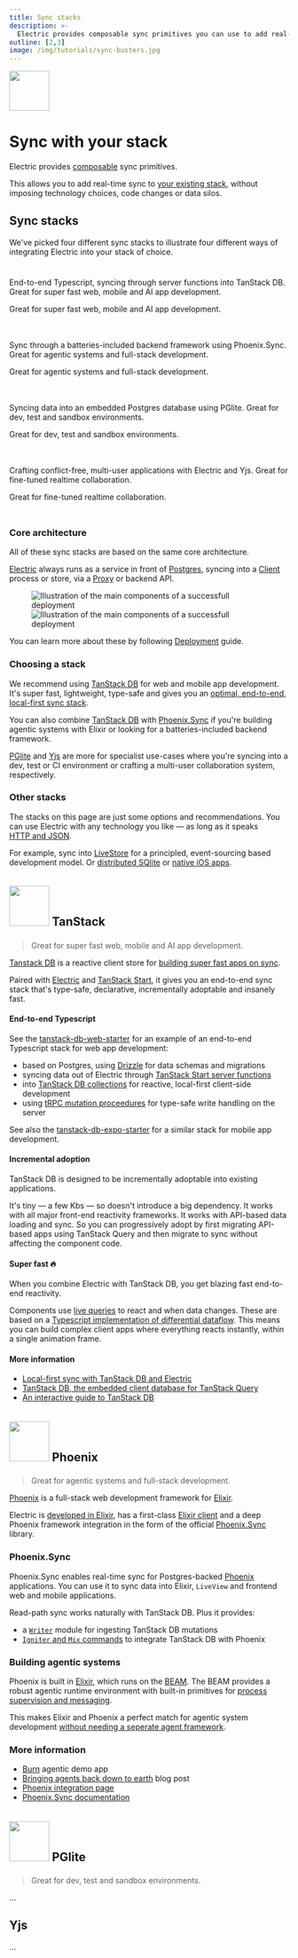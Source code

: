```yaml
---
title: Sync stacks
description: >-
  Electric provides composable sync primitives you can use to add real-time sync to your existing stack. Here we pick four different sync stacks to illustrate four different ways of integrating Electric into your stack of choice.
outline: [2,3]
image: /img/tutorials/sync-busters.jpg
---
```


<script setup>
  import Card from '../src/components/home/Card.vue'

  import ComponentsJPG from '/static/img/docs/guides/deployment/components.jpg?url'
  import ComponentsPNG from '/static/img/docs/guides/deployment/components.png?url'
  import ComponentsSmPNG from '/static/img/docs/guides/deployment/components.sm.png?url'
</script>

<style scoped>
  .stack-cards {
    display: flex;
    flex-direction: column;
    gap: 20px;
    margin: 24px 0 32px;
  }
  .stack-cards :deep(.card) {
    display: flex !important;
    flex-direction: row !important;
    align-items: flex-start !important;
    padding: 0 !important;
  }

  .stack-cards :deep(.card .icon) {
    flex-shrink: 0;
    padding-right: 6px !important;
    align-self: flex-start;
  }

  .stack-cards :deep(.card .icon img) {
    width: calc(33px + 1.5vw);
    height: calc(33px + 1.5vw);
    min-width: 40px;
    min-height: 40px;
  }

  .stack-cards :deep(.card .body) {
    flex: 1;
    /*padding: 0 0 0 8px !important;*/
  }

  .stack-cards :deep(.card .body h3) {
    margin: 0 0 0.5rem 0 !important;
  }

  .stack-cards :deep(.card .body p) {
    max-width: none !important;
    margin-bottom: 0.25rem;
  }

  @media (max-width: 559px) {
    .stack-cards :deep(.card .body h3) {
      margin-top: 0.25rem !important;
    }

    .stack-cards :deep(.card .body p) {
      margin-bottom: 0.5rem;
    }
  }

  .heading-icon {
    width: 72px;
    margin: 5px 0 9px;
  }
</style>

<img src="/img/icons/stack.svg" class="product-icon"
    style="width: 72px"
/>

# Sync with your stack

Electric provides [composable](/#works-with-section) sync primitives.

This allows you to add real-time sync to [your existing stack](/blog/2024/11/21/local-first-with-your-existing-api), without imposing technology choices, code changes or data silos.

## Sync stacks

We've picked four different sync stacks to illustrate four different ways of integrating Electric into your stack of choice.

<div class="stack-cards">

<Card title="TanStack" icon="/img/integrations/tanstack.svg" href="#tanstack">
  <p>
    End-to-end Typescript, syncing through server functions into TanStack DB.
    <span class="hidden-sm"><span class="no-wrap-sm">Great for super fast</span> web, mobile and AI app development.</span>
  </p>
  <p class="hidden-xs block-sm">
    Great for super fast web, mobile and
    <span class="no-wrap">AI app development</span>.
  </p>
</Card>

<Card title="Phoenix" icon="/img/integrations/phoenix.svg" href="#phoenix">
  <p>
    Sync through a batteries-included backend framework using Phoenix.Sync.
    <span class="hidden-sm">Great for <span class="no-wrap-sm">agentic systems</span> and full-stack development.</span>
  </p>
  <p class="hidden-xs block-sm">
    Great for agentic systems and
    <span class="no-wrap">full-stack development</span>.
  </p>
</Card>

<Card title="PGlite" icon="/img/integrations/pglite.svg" href="#pglite">
  <p>
    Syncing data into an embedded Postgres database using PGlite.
    <span class="hidden-sm"><span class="no-wrap-sm">Great for dev,</span> test and sandbox environments.</span>
  </p>
  <p class="hidden-xs block-sm">
    Great for dev, test and sandbox environments.
  </p>
</Card>

<Card title="Yjs" icon="/img/integrations/yjs.svg" href="#yjs">
  <p>
    Crafting conflict-free, multi-user applications with Electric and Yjs.
    <span class="hidden-sm"><span class="no-wrap-sm">Great for fine-tuned</span> realtime collaboration.</span>
  </p>
  <p class="hidden-xs block-sm">
    Great for fine-tuned realtime collaboration.
  </p>
</Card>

</div>

### Core architecture

All of these sync stacks are based on the same core architecture.

[Electric](/docs/guides/deployment#_2-running-electric) always runs as a service in front of [Postgres](/docs/guides/deployment#_1-running-postgres), syncing into a [Client](/docs/guides/shapes#subscribing-to-shapes) process or store, via a [Proxy](/docs/guides/auth#requests-can-be-proxied) or backend API.

<figure>
  <a :href="ComponentsJPG">
    <img :src="ComponentsPNG" class="hidden-sm"
        alt="Illustration of the main components of a successfull deployment"
    />
    <img :src="ComponentsSmPNG" class="block-sm"
        style="max-width: 360px"
        alt="Illustration of the main components of a successfull deployment"
    />
  </a>
</figure>

You can learn more about these by following <!-- the Tutorial and -->[Deployment](/docs/guides/deployment) guide.

### Choosing a stack

We recommend using [TanStack DB](#tanstack-db) for web and mobile app development. It's super fast, lightweight, type-safe and gives you an [optimal, end-to-end, local-first sync stack](http://localhost:5173/blog/2025/07/29/local-first-sync-with-tanstack-db).

You can also combine [TanStack DB](#tanstack-db) with [Phoenix.Sync](#phoenix-sync) if you're building agentic systems with Elixir or looking for a batteries-included backend framework.

[PGlite](#pglite) and [Yjs](#yjs) are more for specialist use-cases where you're syncing into a dev, test or CI environment or crafting a multi-user collaboration system, respectively.

### Other stacks

The stacks on this page are just some options and recommendations. You can use Electric with any&nbsp;technology you like &mdash; as long as it speaks [HTTP&nbsp;and&nbsp;JSON](/docs/guides/client-development).

For example, sync into [LiveStore](https://docs.livestore.dev/reference/syncing/sync-provider/electricsql/) for a principled, event-sourcing based development model. Or [distributed SQlite](https://github.com/electric-sql/postgres-to-sqlite-sync-example) or [native iOS apps](https://github.com/paulharter/ElectricSync).

## <img class="heading-icon" src="/img/integrations/tanstack.svg" /> TanStack

<blockquote class="block-xs">
  Great for super fast web, mobile and AI app development.
</blockquote>

[Tanstack DB](https://tanstack.com/db) is a reactive client store for [building super fast apps on&nbsp;sync](https://tanstack.com/blog/tanstack-db-0.1-the-embedded-client-database-for-tanstack-query).

Paired with [Electric](/) and [TanStack Start](https://tanstack.com/start), it gives you an end-to-end sync stack that's type-safe, declarative, incrementally adoptable and insanely fast.

#### End-to-end Typescript

See the [tanstack-db-web-starter](https://github.com/electric-sql/electric/tree/main/examples/tanstack-db-web-starter) for an example of an end-to-end Typescript stack for web app development:

- based on Postgres, using [Drizzle](https://orm.drizzle.team/) for data schemas and migrations
- syncing data out of Electric through [TanStack Start server functions](https://tanstack.com/start/latest/docs/framework/react/server-functions)
- into [TanStack DB collections](https://tanstack.com/db/latest/docs/overview#defining-collections) for reactive, local-first client-side development
- using [tRPC mutation proceedures](https://trpc.io/docs/server/procedures) for type-safe write handling on the server

See also the [tanstack-db-expo-starter](https://github.com/electric-sql/electric/tree/main/examples/tanstack-db-expo-starter) for a similar stack for mobile app development.

#### Incremental adoption

TanStack DB is designed to be incrementally adoptable into existing applications.

It's tiny &mdash; a few Kbs &mdash; so doesn't introduce a big dependency. It works with all major front-end reactivity frameworks. It works with API-based data loading and sync. So you can progressively adopt by first migrating API-based apps using TanStack Query and then migrate to sync without affecting the component code.

#### Super fast 🔥

When you combine Electric with TanStack DB, you get blazing fast <span class="no-wrap-sm">end-to-end reactivity</span>.

Components use [live queries](https://tanstack.com/db/latest/docs/guides/live-queries) to react and when data changes. These are based on a [Typescript implementation of differential dataflow](https://github.com/electric-sql/d2ts). This means you can build complex client apps where everything reacts instantly, within a single animation frame.

#### More information

- [Local-first sync with TanStack DB and Electric](/blog/2025/07/29/local-first-sync-with-tanstack-db)
- [TanStack DB, the embedded client database for TanStack Query](https://tanstack.com/blog/tanstack-db-0.1-the-embedded-client-database-for-tanstack-query)
- [An interactive guide to TanStack DB](https://frontendatscale.com/blog/tanstack-db)

## <img class="heading-icon" src="/img/integrations/phoenix.svg" /> Phoenix

<blockquote class="block-xs">
  Great for agentic systems and full-stack development.
</blockquote>

[Phoenix](https://www.phoenixframework.org) is a full-stack web development framework for [Elixir](https://elixir-lang.org).

Electric is [developed in Elixir](/product/electric#how-does-it-work), has a first-class [Elixir client](/docs/api/clients/elixir) and a deep Phoenix framework integration in the form of the official [Phoenix.Sync](https://hexdocs.pm/phoenix_sync) library.

### Phoenix.Sync

Phoenix.Sync enables real-time sync for Postgres-backed [Phoenix](https://www.phoenixframework.org/) applications. You can use it to sync data into Elixir, `LiveView` and frontend web and mobile applications.

Read-path sync works naturally with TanStack DB. Plus it provides:

- a [`Writer`](https://hexdocs.pm/phoenix_sync/readme.html#write-path-sync) module for ingesting TanStack DB mutations
- [`Igniter` and `Mix` commands](https://github.com/electric-sql/phoenix_sync/pull/102) to integrate TanStack DB with Phoenix

### Building agentic systems

Phoenix is built in [Elixir](https://elixir-lang.org), which runs on the [BEAM](https://blog.stenmans.org/theBeamBook/). The BEAM provides a robust agentic runtime environment with built-in primitives for [process supervision and messaging](https://hexdocs.pm/elixir/processes.html).

This makes Elixir and Phoenix a perfect match for agentic system development [without needing a seperate agent framework](https://goto-code.com/blog/elixir-otp-for-llms/).

### More information

- [Burn](/demos/burn) agentic demo app
- [Bringing agents back down to earth](/blog/2025/08/12/bringing-agents-back-down-to-earth) blog post
- [Phoenix integration page](/docs/integrations/phoenix)
- [Phoenix.Sync documentation](https://hexdocs.pm/phoenix_sync)

## <img class="heading-icon" src="/img/integrations/pglite.svg" /> PGlite

<blockquote class="block-xs">
  Great for dev, test and sandbox environments.
</blockquote>

...

## Yjs

...
